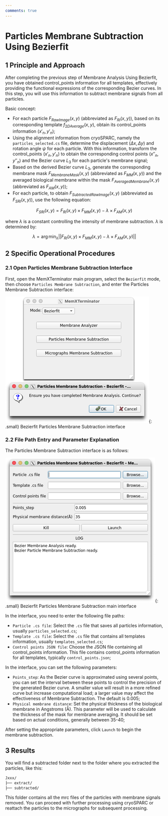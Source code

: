 ```yaml
---
comments: true
---
```


# Particles Membrane Subtraction Using Bezierfit

## 1 Principle and Approach

After completing the previous step of Membrane Analysis Using Bezierfit, you have obtained control_points information for all templates, effectively providing the functional expressions of the corresponding Bezier curves. In this step, you will use this information to subtract membrane signals from all particles.

Basic concept:

* For each particle $F_{RawImage}(x,y)$ (abbreviated as $F_{RI}(x,y)$), based on its corresponding template $f_{2DAverage}(x,y)$, obtain its control_points information $(x'_n, y'_n)$;
* Using the alignment information from cryoSPARC, namely the `particles_selected.cs` file, determine the displacement $(\Delta x, \Delta y)$ and rotation angle $\psi$ for each particle. With this information, transform the control_points $(x'_n, y'_n)$ to obtain the corresponding control points $(x''_n, y''_n)$ and the Bezier curve $L_3$ for each particle's membrane signal;
* Based on the derived Bezier curve $L_3$, generate the corresponding membrane mask $F_{MembraneMask}(x,y)$ (abbreviated as $F_{MM}(x,y)$) and the averaged biological membrane within the mask $F_{AveragedMembrane}(x,y)$ (abbreviated as $F_{AM}(x,y)$);
* For each particle, to obtain $F_{SubtractedRawImage}(x,y)$ (abbreviated as $F_{SRI}(x,y)$), use the following equation:

$$
F_{SRI}(x,y) = F_{RI}(x,y) \times F_{MM}(x,y) - \lambda \times F_{AM}(x,y)
$$

where $\lambda$ is a constant controlling the intensity of membrane subtraction. $\lambda$ is determined by:

$$
\lambda = \arg \min_{\lambda} || F_{RI}(x,y) \times F_{MM}(x,y) - \lambda \times F_{AM}(x,y) ||
$$

## 2 Specific Operational Procedures

### 2.1 Open Particles Membrane Subtraction Interface

First, open the MemXTerminator main program, select the `Bezierfit` mode, then choose `Particles Membrane Subtraction`, and enter the Particles Membrane Subtraction interface:

![Bezierfit Particles Membrane Subtraction interface](../../assets/images/3_2-1.png){: .small}
<span class="caption">Bezierfit Particles Membrane Subtraction interface</span>


### 2.2 File Path Entry and Parameter Explanation

The Particles Membrane Subtraction interface is as follows:

![Bezierfit Particles Membrane Subtraction main interface](../../assets/images/3_2-2.png){: .small}
<span class="caption">Bezierfit Particles Membrane Subtraction main interface</span>

In the interface, you need to enter the following file paths:

* `Particle .cs file`: Select the `.cs` file that saves all particles information, usually `particles_selected.cs`;
* `Template .cs file`: Select the `.cs` file that contains all templates information, usually `templates_selected.cs`;
* `Control points JSON file`: Choose the JSON file containing all control_points information. This file contains control_points information for all templates, typically `control_points.json`;

In the interface, you can set the following parameters:

* `Points_step`: As the Bezier curve is approximated using several points, you can set the interval between these points to control the precision of the generated Bezier curve. A smaller value will result in a more refined curve but increase computational load; a larger value may affect the effectiveness of Membrane Subtraction. The default is 0.005;
* `Physical membrane distance`: Set the physical thickness of the biological membrane in Angstroms (Å). This parameter will be used to calculate the thickness of the mask for membrane averaging. It should be set based on actual conditions, generally between 35-40;

After setting the appropriate parameters, click `Launch` to begin the membrane subtraction.

## 3 Results

You will find a subtracted folder next to the folder where you extracted the particles, like this:

    Jxxx/
    ├── extract/
    ├── subtracted/

This folder contains all the mrc files of the particles with membrane signals removed. You can proceed with further processing using cryoSPARC or reattach the particles to the micrographs for subsequent processing.
